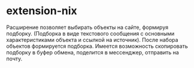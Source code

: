 # extension-nix

Расширение позволяет выбирать объекты на сайте, формируя подборку. (Подборка в виде текстового сообщения с основными характеристиками объекта и ссылкой на источник). После набора объектов формируется подборка. Имеется возможность скопировать подборку в буфер обмена, поделится в мессенджер, отправить на почту.

